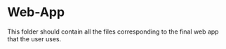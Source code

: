 # Web-App

This folder should contain all the files corresponding to the final web app that the user uses.
